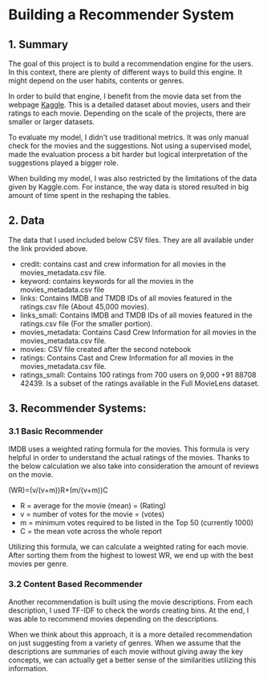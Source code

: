 # Building a Recommender System

## 1. Summary

The goal of this project is to build a recommendation engine for the users. In this context, there are plenty of different ways to build this engine. It might depend on the user habits, contents or genres. 

In order to build that engine, I benefit from the movie data set from the webpage [Kaggle](https://www.kaggle.com/rounakbanik/the-movies-dataset). This is a detailed dataset about movies, users and their ratings to each movie. Depending on the scale of the projects, there are smaller or larger datasets. 

To evaluate my model, I didn't use traditional metrics. It was only manual check for the movies and the suggestions. Not using a supervised model, made the evaluation process a bit harder but logical interpretation of the suggestions played a bigger role.

When building my model, I was also restricted by the limitations of the data given by Kaggle.com. For instance, the way data is stored resulted in big amount of time spent in the reshaping the tables.

## 2. Data

The data that I used included below CSV files. They are all available under the link provided above.

- credit: contains cast and crew information for all movies in the movies_metadata.csv file. 
- keyword: contains keywords for all the movies in the movies_metadata.csv file
- links: Contains IMDB and TMDB IDs of all movies featured in the ratings.csv file (About 45,000 movies).
- links_small: Contains IMDB and TMDB IDs of all movies featured in the ratings.csv file (For the smaller portion).
- movies_metadata: Contains Casd Crew Information for all movies in the movies_metadata.csv file.
- movies: CSV file created after the second notebook
- ratings: Contains Cast and Crew Information for all movies in the movies_metadata.csv file.
- ratings_small: Contains 100 ratings from 700 users on 9,000 +91 88708 42439. Is a subset of the ratings available in the Full MovieLens dataset.

## 3. Recommender Systems:

### 3.1 Basic Recommender

IMDB uses a weighted rating formula for the movies. This formula is very helpful in order to understand the actual ratings of the movies. Thanks to the below calculation we also take into consideration the amount of reviews on the movie. 

(WR)=(v/(v+m))R+(m/(v+m))C

- R = average for the movie (mean) = (Rating)
- v = number of votes for the movie = (votes)
- m = minimum votes required to be listed in the Top 50 (currently 1000)
- C = the mean vote across the whole report 

Utilizing this formula, we can calculate a weighted rating for each movie. After sorting them from the highest to lowest WR, we end up with the best movies per genre.

### 3.2 Content Based Recommender

Another recommendation is built using the movie descriptions. From each description, I used TF-IDF to check the words creating bins. At the end, I was able to recommend movies depending on the descriptions. 

When we think about this approach, it is a more detailed recommendation on just suggesting from a variety of genres. When we assume that the descriptions are summaries of each movie without giving away the key concepts, we can actually get a better sense of the similarities utilizing this information.






















